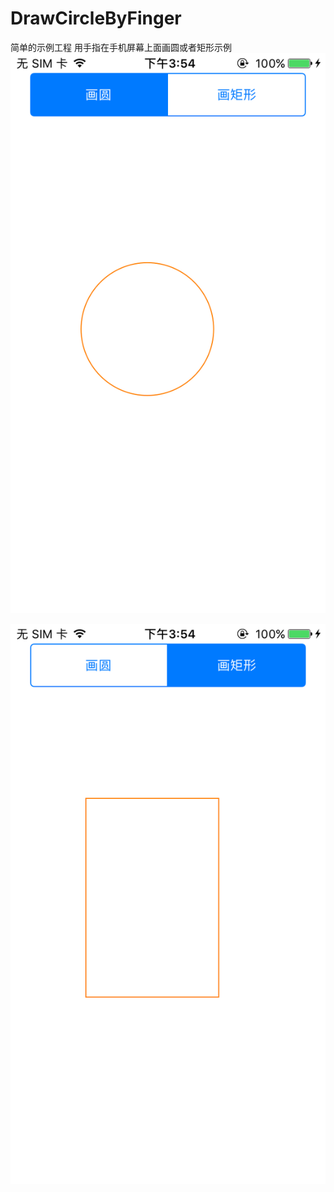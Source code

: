 # DrawCircleByFinger
简单的示例工程
用手指在手机屏幕上面画圆或者矩形示例
![image](https://github.com/wuaitianya/DrawCircleByFinger/blob/master/IMG_1686.PNG)

![image](https://github.com/wuaitianya/DrawCircleByFinger/blob/master/IMG_1687.PNG)
